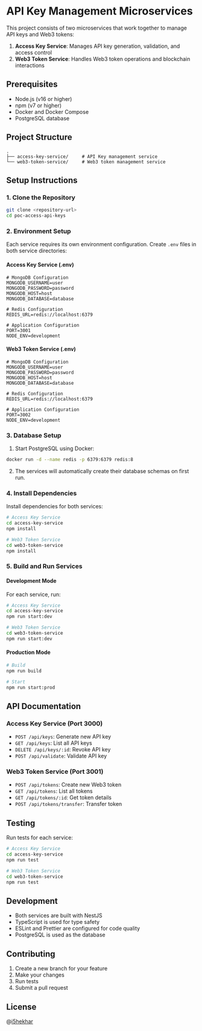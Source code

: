 # API Key Management Microservices

This project consists of two microservices that work together to manage API keys and Web3 tokens:

1. **Access Key Service**: Manages API key generation, validation, and access control
2. **Web3 Token Service**: Handles Web3 token operations and blockchain interactions

## Prerequisites

- Node.js (v16 or higher)
- npm (v7 or higher)
- Docker and Docker Compose
- PostgreSQL database

## Project Structure

```
.
├── access-key-service/     # API Key management service
└── web3-token-service/     # Web3 token management service
```

## Setup Instructions

### 1. Clone the Repository

```bash
git clone <repository-url>
cd poc-access-api-keys
```

### 2. Environment Setup

Each service requires its own environment configuration. Create `.env` files in both service directories:

#### Access Key Service (.env)
```env
# MongoDB Configuration
MONGODB_USERNAME=user
MONGODB_PASSWORD=password
MONGODB_HOST=host
MONGODB_DATABASE=database

# Redis Configuration
REDIS_URL=redis://localhost:6379

# Application Configuration
PORT=3001
NODE_ENV=development
```

#### Web3 Token Service (.env)
```env
# MongoDB Configuration
MONGODB_USERNAME=user
MONGODB_PASSWORD=password
MONGODB_HOST=host
MONGODB_DATABASE=database

# Redis Configuration
REDIS_URL=redis://localhost:6379

# Application Configuration
PORT=3002
NODE_ENV=development
```

### 3. Database Setup

1. Start PostgreSQL using Docker:
```bash
docker run -d --name redis -p 6379:6379 redis:8
```

2. The services will automatically create their database schemas on first run.

### 4. Install Dependencies

Install dependencies for both services:

```bash
# Access Key Service
cd access-key-service
npm install

# Web3 Token Service
cd web3-token-service
npm install
```

### 5. Build and Run Services

#### Development Mode

For each service, run:

```bash
# Access Key Service
cd access-key-service
npm run start:dev

# Web3 Token Service
cd web3-token-service
npm run start:dev
```

#### Production Mode

```bash
# Build
npm run build

# Start
npm run start:prod
```

## API Documentation

### Access Key Service (Port 3000)

- `POST /api/keys`: Generate new API key
- `GET /api/keys`: List all API keys
- `DELETE /api/keys/:id`: Revoke API key
- `POST /api/validate`: Validate API key

### Web3 Token Service (Port 3001)

- `POST /api/tokens`: Create new Web3 token
- `GET /api/tokens`: List all tokens
- `GET /api/tokens/:id`: Get token details
- `POST /api/tokens/transfer`: Transfer token

## Testing

Run tests for each service:

```bash
# Access Key Service
cd access-key-service
npm run test

# Web3 Token Service
cd web3-token-service
npm run test
```

## Development

- Both services are built with NestJS
- TypeScript is used for type safety
- ESLint and Prettier are configured for code quality
- PostgreSQL is used as the database

## Contributing

1. Create a new branch for your feature
2. Make your changes
3. Run tests
4. Submit a pull request

## License

@[i5hekhar](https://github.com/i5hekhar)